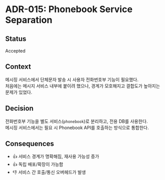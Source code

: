 # ADR-015: Phonebook Service Separation

## Status
Accepted

## Context
메시징 서비스에서 단체문자 발송 시 사용자 전화번호부 기능이 필요했다.  
처음에는 메시지 서비스 내부에 붙이려 했으나, 경계가 모호해지고 결합도가 높아지는 문제가 있었다.

## Decision
전화번호부 기능을 별도 서비스(`phonebook`)로 분리하고, 전용 DB를 사용한다.  
메시징 서비스에서는 필요 시 Phonebook API를 호출하는 방식으로 통합한다.

## Consequences
- 👍 서비스 경계가 명확해짐, 재사용 가능성 증가
- 👍 독립 배포/확장이 가능함
- 👎 서비스 간 호출/통신 오버헤드가 발생
